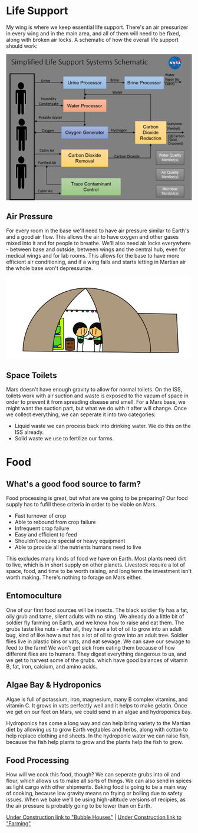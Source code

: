 

# Life Support
My wing is where we keep essential life support. There's an air pressurizer in every wing and in the main area, and all of them will need to be fixed, along with broken air locks.
A schematic of how the overall life support should work:

![Nasa Life Support Schematic](lifesupportschematic.png)



## Air Pressure
For every room in the base we'll need to have air pressure similar to Earth's and a good air flow. This allows the air to have oxygen and other gases mixed into it and for people to breathe. We'll also need air locks everywhere - between base and outside, between wings and the central hub, even for medical wings and for lab rooms. This allows for the base to have more efficient air conditioning, and if a wing fails and starts letting in Martian air the whole base won't depressurize.

![Bubble House](biomechanicalengineer_bubblehouse.png)

## Space Toilets
Mars doesn't have enough gravity to allow for normal toilets. On the ISS, toilets work with air suction and waste is exposed to the vacum of space in order to prevent it from spreading disease and smell. For a Mars base, we might want the suction part, but what we do with it after will change. Once we collect everything, we can seperate it into two categories:
- Liquid waste we can process back into drinking water. We do this on the ISS already.
- Solid waste we use to fertilize our farms.



# Food

## What's a good food source to farm?
Food processing is great, but what are we going to be preparing? Our food supply has to fufill these criteria in order to be viable on Mars.
- Fast turnover of crop
- Able to rebound from crop failure
- Infrequent crop failure
- Easy and efficient to feed
- Shouldn’t require special or heavy equipment
- Able to provide all the nutrients humans need to live

This excludes many kinds of food we have on Earth. Most plants need dirt to live, which is in short supply on other planets. Livestock require a lot of space, food, and time to be worth raising, and long term the investment isn't worth making. There's nothing to forage on Mars either.

## Entomoculture

One of our first food sources will be insects. The black soldier fly has a fat, oily grub and tame, silent adults with no sting. We already do a little bit of soldier fly farming on Earth, and we know how to raise and eat them. The grubs taste like nuts - after all, they have a lot of oil to grow into an adult bug, kind of like how a nut has a lot of oil to grow into an adult tree.
Soldier flies live in plastic bins or vats, and eat sewage. We can save our sewage to feed to the farm! We won't get sick from eating them because of how different flies are to humans. They digest everything dangerous to us, and we get to harvest some of the grubs. which have good balances of vitamin B, fat, iron, calcium, and amino acids.

## Algae Bay & Hydroponics

Algae is full of potassium, iron, magnesium, many B complex vitamins, and vitamin C. It grows in vats perfectly well and it helps to make gelatin. Once we get on our feet on Mars, we could send in an algae and hydroponics bay.

Hydroponics has come a long way and can help bring variety to the Martian diet by allowing us to grow Earth vegtables and herbs, along with cotton to help replace clothing and sheets. In the hydroponic water we can raise fish, because the fish help plants to grow and the plants help the fish to grow.

## Food Processing

How will we cook this food, though? We can seperate grubs into oil and flour, which allows us to make all sorts of things. We can also send in spices as light cargo with other shipments. Baking food is going to be a main way of cooking, because low gravity means no frying or boiling due to safety issues. When we bake we'll be using high-altitude versions of recipies, as the air pressure is probably going to be lower than on Earth.






[Under Construction link to "Bubble Houses"]() | [Under Construction link to "Farming"]()
